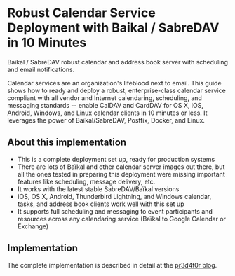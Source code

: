 # Robust Calendar Service Deployment with Baikal / SabreDAV in 10 Minutes 

Baikal / SabreDAV robust calendar and address book server with scheduling and
email notifications.

Calendar services are an organization's lifeblood next to email.  This guide
shows how to ready and deploy a robust, enterprise-class calendar service
compliant with all vendor and Internet calendaring, scheduling, and messaging
standards --  enable CalDAV and CardDAV for OS X, iOS, Android, Windows, and
Linux calendar clients in 10 minutes or less.  It leverages the power of
Baïkal/SabreDAV, Postfix, Docker, and Linux.

## About this implementation

* This is a complete deployment set up, ready for production systems
* There are lots of Baïkal and other calendar server images out there, but all
  the ones tested in preparing this deployment were missing important features
  like scheduling, message delivery, etc.
* It works with the latest stable SabreDAV/Baïkal versions
* iOS, OS X, Android, Thunderbird Lightning, and Windows calendar, tasks, and
  address book clients work well with this set up
* It supports full scheduling and messaging to event participants and resources
  across any calendaring service (Baïkal to Google Calendar or Exchange)

## Implementation

The complete implementation is described in detail at the
[pr3d4t0r blog](https://ciurana.eu/entry/robust-calendar-service-deployment-howto).

